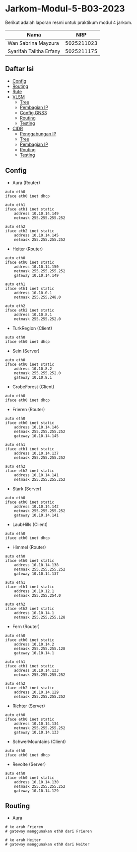 # Jarkom-Modul-5-B03-2023
Berikut adalah laporan resmi untuk praktikum modul 4 jarkom.

| Nama | NRP |
|---------------------------|------------|
|Wan Sabrina Mayzura | 5025211023 |
|Syarifah Talitha Erfany | 5025211175 |

## Daftar Isi
  - [Config](#Config)
  - [Routing](#Routing)
  - [Rute](#rute)
- [VLSM](#vlsm)
  - [Tree](#tree)
  - [Pembagian IP](#pembagian-ip)
  - [Config GNS3](#config-gns3)
  - [Routing](#routing)
  - [Testing](#testing)
- [CIDR](#cidr)
  - [Penggabungan IP](#penggabungan-ip)
  - [Tree](#tree-1)
  - [Pembagian IP](#pembagian-ip-1)
  - [Routing](#routing-1)
  - [Testing](#testing-1)

## Config

- Aura (Router)
```
auto eth0
iface eth0 inet dhcp

auto eth1
iface eth1 inet static
	address 10.10.14.149
	netmask 255.255.255.252

auto eth2
iface eth2 inet static
	address 10.10.14.145
	netmask 255.255.255.252
```

- Heiter (Router)
```
auto eth0
iface eth0 inet static
	address 10.10.14.150
	netmask 255.255.255.252
	gateway 10.10.14.149

auto eth1
iface eth1 inet static
    address 10.10.0.1
    netmask 255.255.248.0

auto eth2
iface eth2 inet static
    address 10.10.8.1
    netmask 255.255.252.0
```

- TurkRegion (Client)
```
auto eth0
iface eth0 inet dhcp
```

- Sein (Server)
```
auto eth0
iface eth0 inet static
	address 10.10.8.2
	netmask 255.255.252.0
	gateway 10.10.8.1
```

- GrobeForest (Client)
```
auto eth0
iface eth0 inet dhcp
```

- Frieren (Router)
```
auto eth0
iface eth0 inet static
	address 10.10.14.146
	netmask 255.255.255.252
	gateway 10.10.14.145

auto eth1
iface eth1 inet static
    address 10.10.14.137
    netmask 255.255.255.252

auto eth2
iface eth2 inet static
    address 10.10.14.141
    netmask 255.255.255.252
```

- Stark (Server)
```
auto eth0
iface eth0 inet static
	address 10.10.14.142
	netmask 255.255.255.252
	gateway 10.10.14.141
```

- LaubHills (Client)
```
auto eth0
iface eth0 inet dhcp
```

- Himmel (Router)
```
auto eth0
iface eth0 inet static
	address 10.10.14.138
	netmask 255.255.255.252
	gateway 10.10.14.137

auto eth1
iface eth1 inet static
    address 10.10.12.1
    netmask 255.255.254.0

auto eth2
iface eth2 inet static
    address 10.10.14.1
    netmask 255.255.255.128
```

- Fern (Router)
```
auto eth0
iface eth0 inet static
	address 10.10.14.2
	netmask 255.255.255.128
	gateway 10.10.14.1

auto eth1
iface eth1 inet static
    address 10.10.14.133
    netmask 255.255.255.252

auto eth2
iface eth2 inet static
    address 10.10.14.129
    netmask 255.255.255.252
```

- Richter (Server)
```
auto eth0
iface eth0 inet static
	address 10.10.14.134
	netmask 255.255.255.252
	gateway 10.10.14.133
```

- SchwerMountains (Client)
```
auto eth0
iface eth0 inet dhcp
```

- Revolte (Server)
```
auto eth0
iface eth0 inet static
	address 10.10.14.130
	netmask 255.255.255.252
	gateway 10.10.14.129
```

## Routing

- Aura
```
# ke arah Frieren
# gateway menggunakan eth0 dari Frieren

# ke arah Heiter
# gateway menggunakan eth0 dari Heiter
```